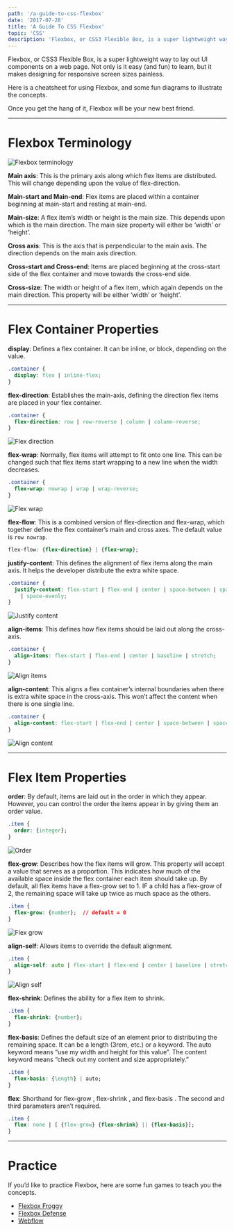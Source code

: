 ```yaml
---
path: '/a-guide-to-css-flexbox'
date: '2017-07-28'
title: 'A Guide To CSS Flexbox'
topic: 'CSS'
description: 'Flexbox, or CSS3 Flexible Box, is a super lightweight way to lay out UI components on a web page. Not only is it easy (and fun) to learn, but it makes designing for responsive screen sizes painless.'
---
```


Flexbox, or CSS3 Flexible Box, is a super lightweight way to lay out UI components on a web page. Not only is it easy (and fun) to learn, but it makes designing for responsive screen sizes painless.

Here is a cheatsheet for using Flexbox, and some fun diagrams to illustrate the concepts.

Once you get the hang of it, Flexbox will be your new best friend.

---

# Flexbox Terminology

![Flexbox terminology](https://miro.medium.com/max/2366/1*ubDrM-3m22gLF_pZ4DCdMw.png)

**Main axis**: This is the primary axis along which flex items are distributed. This will change depending upon the value of flex-direction.

**Main-start and Main-end**: Flex items are placed within a container beginning at main-start and resting at main-end.

**Main-size**: A flex item’s width or height is the main size. This depends upon which is the main direction. The main size property will either be ‘width’ or ‘height’.

**Cross axis**: This is the axis that is perpendicular to the main axis. The direction depends on the main axis direction.

**Cross-start and Cross-end**: Items are placed beginning at the cross-start side of the flex container and move towards the cross-end side.

**Cross-size**: The width or height of a flex item, which again depends on the main direction. This property will be either ‘width’ or ‘height’.

---

# Flex Container Properties

**display**: Defines a flex container. It can be inline, or block, depending on the value.

```css
.container {
  display: flex | inline-flex;
}
```

**flex-direction**: Establishes the main-axis, defining the direction flex items are placed in your flex container.

```css
.container {
  flex-direction: row | row-reverse | column | column-reverse;
}
```

![Flex direction](https://miro.medium.com/max/3316/1*-vAZs39DYVosdxg5hlJEgQ.png)

**flex-wrap**: Normally, flex items will attempt to fit onto one line. This can be changed such that flex items start wrapping to a new line when the width decreases.

```css
.container {
  flex-wrap: nowrap | wrap | wrap-reverse;
}
```

![Flex wrap](https://miro.medium.com/max/4612/1*RdW4fVOIGAVkal11-KDAEw.png)

**flex-flow**: This is a combined version of flex-direction and flex-wrap, which together define the flex container’s main and cross axes. The default value is `row nowrap`.

```css
flex-flow: {flex-direction} | {flex-wrap};
```

**justify-content**: This defines the alignment of flex items along the main axis. It helps the developer distribute the extra white space.

```css
.container {
  justify-content: flex-start | flex-end | center | space-between | space-around
    | space-evenly;
}
```

![Justify content](https://miro.medium.com/max/2152/1*Cwx2-2qIgt1b-CXGjzxxdw.png)

**align-items**: This defines how flex items should be laid out along the cross-axis.

```css
.container {
  align-items: flex-start | flex-end | center | baseline | stretch;
}
```

![Align items](https://miro.medium.com/max/2152/1*zCSlxdeqBMvzhfUxfEWMPw.png)

**align-content**: This aligns a flex container’s internal boundaries when there is extra white space in the cross-axis. This won’t affect the content when there is one single line.

```css
.container {
  align-content: flex-start | flex-end | center | space-between | space-around;
}
```

![Align content](https://miro.medium.com/max/2634/1*lyQlT_RR5HjsToLe0cz3Zw.png)

---

# Flex Item Properties

**order**: By default, items are laid out in the order in which they appear. However, you can control the order the items appear in by giving them an order value.

```css
.item {
  order: {integer};
}
```

![Order](https://miro.medium.com/max/2634/1*-qNTRjoNMuOqYkDArFYbLg.png)

**flex-grow**: Describes how the flex items will grow. This property will accept a value that serves as a proportion. This indicates how much of the available space inside the flex container each item should take up. By default, all flex items have a flex-grow set to 1. IF a child has a flex-grow of 2, the remaining space will take up twice as much space as the others.

```css
.item {
  flex-grow: {number};  // default = 0
}
```

![Flex grow](https://miro.medium.com/max/1952/1*zXs-V06KqnT69Q5LAgJKuw.png)

**align-self**: Allows items to override the default alignment.

```css
.item {
  align-self: auto | flex-start | flex-end | center | baseline | stretch;
}
```

![Align self](https://miro.medium.com/max/1952/1*DDkMvTfeG7NzI4BbFEgISA.png)

**flex-shrink**: Defines the ability for a flex item to shrink.

```css
.item {
  flex-shrink: {number};
}
```

**flex-basis**: Defines the default size of an element prior to distributing the remaining space. It can be a length (3rem, etc.) or a keyword. The auto keyword means “use my width and height for this value”. The content keyword means “check out my content and size appropriately.”

```css
.item {
  flex-basis: {length} | auto;
}
```

**flex**: Shorthand for flex-grow , flex-shrink , and flex-basis . The second and third parameters aren’t required.

```css
.item {
  flex: none | [ {flex-grow} {flex-shrink} || {flex-basis}];
}
```

---

# Practice

If you’d like to practice Flexbox, here are some fun games to teach you the concepts.

- [Flexbox Froggy](http://flexboxfroggy.com/)
- [Flexbox Defense](http://www.flexboxdefense.com/)
- [Webflow](https://preview.webflow.com/preview/flexbox-game?preview=d1a26b027c4803817087a91c651e321f&m=1)
